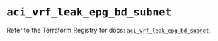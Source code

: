 # `aci_vrf_leak_epg_bd_subnet`

Refer to the Terraform Registry for docs: [`aci_vrf_leak_epg_bd_subnet`](https://registry.terraform.io/providers/ciscodevnet/aci/2.17.0/docs/resources/vrf_leak_epg_bd_subnet).
